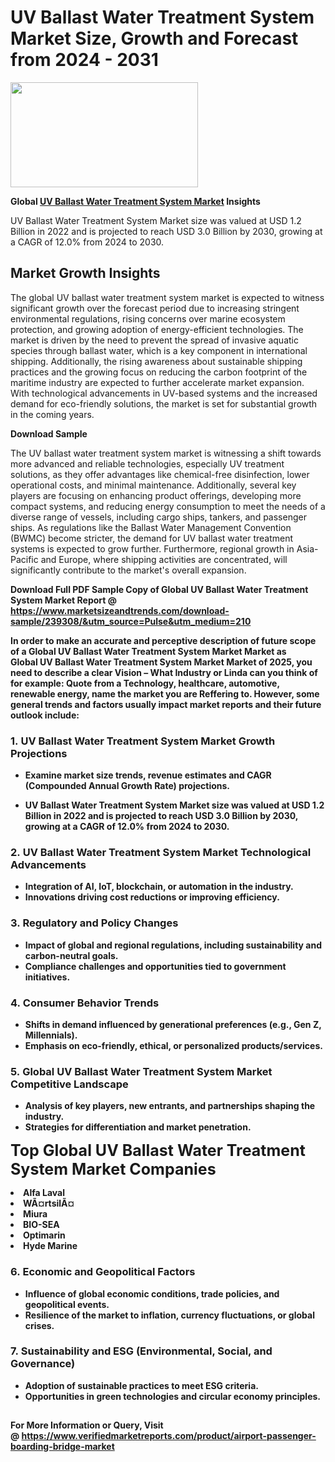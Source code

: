 <H1>UV Ballast Water Treatment System Market Size, Growth and Forecast from 2024 - 2031</H1><img class="aligncenter size-medium wp-image-584254" src="https://thirdeyenews.in/wp-content/uploads/2024/09/Global-Market-Research-300x168.jpeg" alt="" width="300" height="168" /><p><strong>Global&nbsp;<a href="https://www.marketsizeandtrends.com/download-sample/239308/&amp;utm_source=Pulse&amp;utm_medium=210">UV Ballast Water Treatment System Market</a> Insights</strong></p><p>UV Ballast Water Treatment System Market size was valued at USD 1.2 Billion in 2022 and is projected to reach USD 3.0 Billion by 2030, growing at a CAGR of 12.0% from 2024 to 2030.</p><p><h2>Market Growth Insights</h2> <p>The global UV ballast water treatment system market is expected to witness significant growth over the forecast period due to increasing stringent environmental regulations, rising concerns over marine ecosystem protection, and growing adoption of energy-efficient technologies. The market is driven by the need to prevent the spread of invasive aquatic species through ballast water, which is a key component in international shipping. Additionally, the rising awareness about sustainable shipping practices and the growing focus on reducing the carbon footprint of the maritime industry are expected to further accelerate market expansion. With technological advancements in UV-based systems and the increased demand for eco-friendly solutions, the market is set for substantial growth in the coming years.</p> <p><strong>Download Sample</strong></p> <p>The UV ballast water treatment system market is witnessing a shift towards more advanced and reliable technologies, especially UV treatment solutions, as they offer advantages like chemical-free disinfection, lower operational costs, and minimal maintenance. Additionally, several key players are focusing on enhancing product offerings, developing more compact systems, and reducing energy consumption to meet the needs of a diverse range of vessels, including cargo ships, tankers, and passenger ships. As regulations like the Ballast Water Management Convention (BWMC) become stricter, the demand for UV ballast water treatment systems is expected to grow further. Furthermore, regional growth in Asia-Pacific and Europe, where shipping activities are concentrated, will significantly contribute to the market's overall expansion. <p><strong></p><p><span class=""><strong>Download Full PDF Sample Copy of Global UV Ballast Water Treatment System Market Report</strong> @ <a href="https://www.marketsizeandtrends.com/download-sample/239308/&amp;utm_source=Pulse&amp;utm_medium=210" target="_blank">https://www.marketsizeandtrends.com/download-sample/239308/&amp;utm_source=Pulse&amp;utm_medium=210</a></span></p><p>In order to make an accurate and perceptive description of future scope of a Global&nbsp;UV Ballast Water Treatment System Market Market as Global&nbsp;UV Ballast Water Treatment System Market Market of 2025, you need to describe a clear Vision &ndash; What Industry or Linda can you think of for example: Quote from a Technology, healthcare, automotive, renewable energy, name the market you are Reffering to. However, some general trends and factors usually impact market reports and their future outlook include:</p><h3>1.&nbsp;<strong>UV Ballast Water Treatment System Market Growth Projections</strong></h3><ul><li>Examine market size trends, revenue estimates and CAGR (Compounded Annual Growth Rate) projections.</li><li><p>UV Ballast Water Treatment System Market size was valued at USD 1.2 Billion in 2022 and is projected to reach USD 3.0 Billion by 2030, growing at a CAGR of 12.0% from 2024 to 2030.</p></li></ul><h3>2.&nbsp;<strong>UV Ballast Water Treatment System Market Technological Advancements</strong></h3><ul><li>Integration of AI, IoT, blockchain, or automation in the industry.</li><li>Innovations driving cost reductions or improving efficiency.</li></ul><h3>3.&nbsp;<strong>Regulatory and Policy Changes</strong></h3><ul><li>Impact of global and regional regulations, including sustainability and carbon-neutral goals.</li><li>Compliance challenges and opportunities tied to government initiatives.</li></ul><h3>4.&nbsp;<strong>Consumer Behavior Trends</strong></h3><ul><li>Shifts in demand influenced by generational preferences (e.g., Gen Z, Millennials).</li><li>Emphasis on eco-friendly, ethical, or personalized products/services.</li></ul><h3>5.&nbsp;<strong>Global UV Ballast Water Treatment System Market Competitive Landscape</strong></h3><ul><li>Analysis of key players, new entrants, and partnerships shaping the industry.</li><li>Strategies for differentiation and market penetration.</li></ul><p data-pm-slice="1 1 []"><span style="color: inherit; font-family: inherit; font-size: 25px;">Top Global UV Ballast Water Treatment System Market Companies</span></p><div class="" data-test-id=""><p><li>Alfa Laval</li><li> WÃ¤rtsilÃ¤</li><li> Miura</li><li> BIO-SEA</li><li> Optimarin</li><li> Hyde Marine</li></p></div><h3>6.&nbsp;<strong>Economic and Geopolitical Factors</strong></h3><ul><li>Influence of global economic conditions, trade policies, and geopolitical events.</li><li>Resilience of the market to inflation, currency fluctuations, or global crises.</li></ul><h3>7.&nbsp;<strong>Sustainability and ESG (Environmental, Social, and Governance)</strong></h3><ul><li>Adoption of sustainable practices to meet ESG criteria.</li><li>Opportunities in green technologies and circular economy principles.</li></ul><h2><strong style="font-size: 14px;">For More Information or Query, Visit @&nbsp;</strong><a style="background-color: #ffffff; font-size: 14px;" href="https://www.marketsizeandtrends.com/report/uv-ballast-water-treatment-system-market/" target="_blank">https://www.verifiedmarketreports.com/product/airport-passenger-boarding-bridge-market</a></h2>
